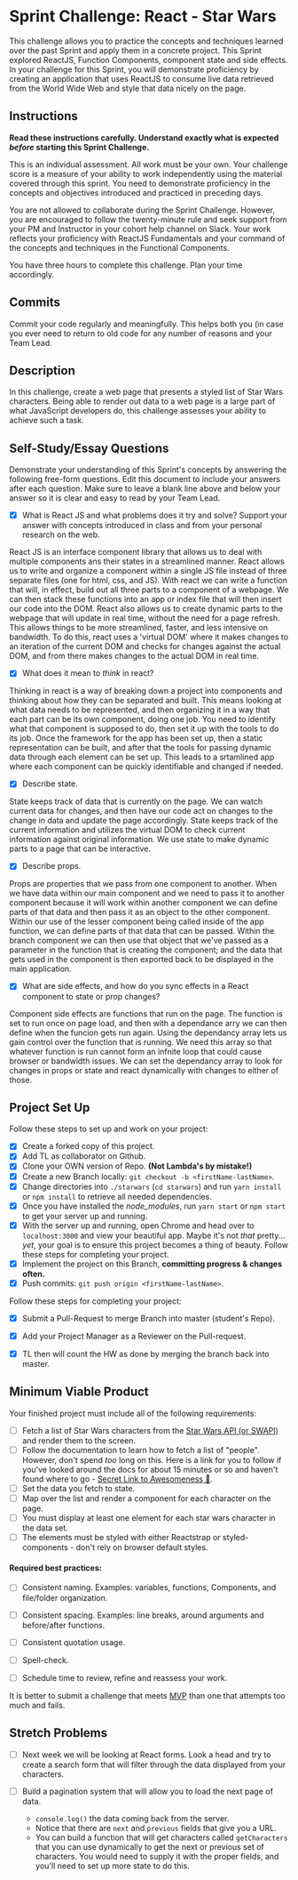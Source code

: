 # Sprint Challenge: React - Star Wars

This challenge allows you to practice the concepts and techniques learned over the past Sprint and apply them in a concrete project. This Sprint explored ReactJS, Function Components, component state and side effects. In your challenge for this Sprint, you will demonstrate proficiency by creating an application that uses ReactJS to consume live data retrieved from the World Wide Web and style that data nicely on the page.

## Instructions

**Read these instructions carefully. Understand exactly what is expected _before_ starting this Sprint Challenge.**

This is an individual assessment. All work must be your own. Your challenge score is a measure of your ability to work independently using the material covered through this sprint. You need to demonstrate proficiency in the concepts and objectives introduced and practiced in preceding days.

You are not allowed to collaborate during the Sprint Challenge. However, you are encouraged to follow the twenty-minute rule and seek support from your PM and Instructor in your cohort help channel on Slack. Your work reflects your proficiency with ReactJS Fundamentals and your command of the concepts and techniques in the Functional Components.

You have three hours to complete this challenge. Plan your time accordingly.

## Commits

Commit your code regularly and meaningfully. This helps both you (in case you ever need to return to old code for any number of reasons and your Team Lead.

## Description

In this challenge, create a web page that presents a styled list of Star Wars characters. Being able to render out data to a web page is a large part of what JavaScript developers do, this challenge assesses your ability to achieve such a task.

## Self-Study/Essay Questions

Demonstrate your understanding of this Sprint's concepts by answering the following free-form questions. Edit this document to include your answers after each question. Make sure to leave a blank line above and below your answer so it is clear and easy to read by your Team Lead.

- [x] What is React JS and what problems does it try and solve? Support your answer with concepts introduced in class and from your personal research on the web.

 React JS is an interface component library that allows us to deal with multiple components ans their states in a streamlined manner. React allows us to write and organize a component within a single JS file instead of three separate files (one for html, css, and JS). With react we can write a function that will, in effect, build out all three parts to a component of a webpage. We can then stack these functions into an app or index file that will then insert our code into the DOM. React also allows us to create dynamic parts to the webpage that will update in real time, without the need for a page refresh. This allows things to be more streamlined, faster, and less intensive on bandwidth. To do this, react uses a 'virtual DOM' where it makes changes to an iteration of the current DOM and checks for changes against the actual DOM, and from there makes changes to the actual DOM in real time. 


- [x] What does it mean to _think_ in react?

 Thinking in react is a way of breaking down a project into components and thinking about how they can be separated and built. This means looking at what data needs to be represented, and then organizing it in a way that each part can be its own component, doing one job. You need to identify what that component is supposed to do, then set it up with the tools to do its job. Once the framework for the app has been set up, then a static representation can be built, and after that the tools for passing dynamic data through each element can be set up. This leads to a srtamlined app where each component can be quickly identifiable and changed if needed.


- [x] Describe state.

 State keeps track of data that is currently on the page. We can watch current data for changes, and then have our code act on changes to the change in data and update the page accordingly. State keeps track of the current information and utilizes the virtual DOM to check current information against original information. We use state to make dynamic parts to a page that can  be interactive.


- [x] Describe props.

 Props are properties that we pass from one component to another. When we have data within our main component and we need to pass it to another component because it will work within another component we can define parts of that data and then pass it as an object to the other component. Within our use of the lesser component being called inside of the app function, we can define parts of that data that can be passed. Within the branch component we can then use that object that we've passed as a parameter in the function that is creating the component; and the data that gets used in the component is then exported back to be displayed in the main application.


- [x] What are side effects, and how do you sync effects in a React component to state or prop changes?

 Component side effects are functions that run on the page. The function is set to run once on page load, and then with a dependance arry we can then define when the funcion gets run again. Using the dependancy array lets us gain control over the function that is running. We need this array so that whatever function is run cannot form an infnite loop that could cause browser or bandwidth issues. We can set the dependancy array to look for changes in props or state and react dynamically with changes to either of those. 

## Project Set Up

Follow these steps to set up and work on your project:

- [x] Create a forked copy of this project.
- [x] Add TL as collaborator on Github.
- [x] Clone your OWN version of Repo. **(Not Lambda's by mistake!)**
- [x] Create a new Branch locally: `git checkout -b <firstName-lastName>`.
- [x] Change directories into `./starwars` (`cd starwars`) and run `yarn install` or `npm install` to retrieve all needed dependencies.
- [x] Once you have installed the _node_modules_, run `yarn start` or `npm start` to get your server up and running.
- [x] With the server up and running, open Chrome and head over to `localhost:3000` and view your beautiful app. Maybe it's not _that_ pretty... _yet_, your goal is to ensure this project becomes a thing of beauty.
Follow these steps for completing your project.
- [x] Implement the project on this Branch, **committing progress & changes often.**
- [x] Push commits: `git push origin <firstName-lastName>`.

Follow these steps for completing your project:

- [x] Submit a Pull-Request to merge <firstName-lastName> Branch into master (student's  Repo).
- [x] Add your Project Manager as a Reviewer on the Pull-request.
- [x] TL then will count the HW as done by merging the branch back into master.


## Minimum Viable Product

Your finished project must include all of the following requirements:

- [ ] Fetch a list of Star Wars characters from the [Star Wars API (or SWAPI)](https://swapi.co/) and render them to the screen. 
- [ ] Follow the documentation to learn how to fetch a list of "people". However, don't spend _too_ long on this. Here is a link for you to follow if you've looked around the docs for about 15 minutes or so and haven't found where to go - [Secret Link to Awesomeness 🤫](https://swapi.co/documentation#people).
- [ ] Set the data you fetch to state.
- [ ] Map over the list and render a component for each character on the page.
- [ ] You must display at least one element for each star wars character in the data set.
- [ ] The elements must be styled with either Reactstrap or styled-components - don't rely on browser default styles.

#### Required best practices:

- [ ] Consistent naming. Examples: variables, functions, Components, and file/folder organization.
- [ ] Consistent spacing. Examples: line breaks, around arguments and before/after functions.
- [ ] Consistent quotation usage.
- [ ] Spell-check.
- [ ] Schedule time to review, refine and reassess your work.


It is better to submit a challenge that meets [MVP](https://en.wikipedia.org/wiki/Minimum_viable_product) than one that attempts too much and fails.

## Stretch Problems
- [ ] Next week we will be looking at React forms. Look a head and try to create a search form that will filter through the data displayed from your characters. 

- [ ] Build a pagination system that will allow you to load the next page of data.
  - `console.log()` the data coming back from the server.
  - Notice that there are `next` and `previous` fields that give you a URL.
  - You can build a function that will get characters called `getCharacters` that you can use dynamically to get the next or previous set of characters. You would need to supply it with the proper fields, and you'll need to set up more state to do this.

<!--
- [ ] Build another app from scratch that looks very similar to this one. Inside of your main `App` component fetch some data in this same fashion from this url `https://dog.ceo/dog-api/#all` you'll have to follow the documentation at that website and figure out how to change up the code you've seen here in this Star Wars app in order to properly fetch the data and store it on Component State.
-->
